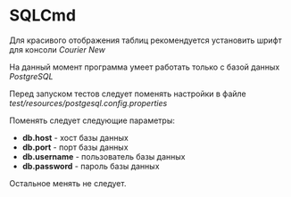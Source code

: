 # SQLCmd

Для красивого отображения таблиц рекомендуется установить шрифт для консоли _Courier New_

На данный момент программа умеет работать только с базой данных _PostgreSQL_

Перед запуском тестов следует поменять настройки в файле _test/resources/postgesql.config.properties_

Поменять следует следующие параметры:
* **db.host** - хост базы данных
* **db.port** - порт базы данных
* **db.username** - пользователь базы данных
* **db.password** - пароль базы данных

Остальное менять не следует.